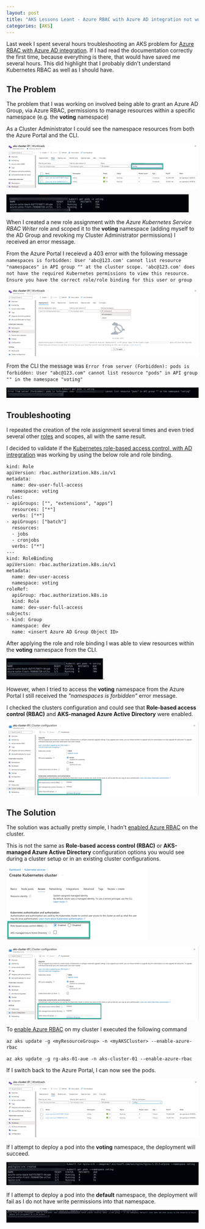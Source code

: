 ```yaml
---
layout: post
title: "AKS Lessons Leant - Azure RBAC with Azure AD integration not working"
categories: [AKS]
---
```


Last week I spent several hours troubleshooting an AKS problem for [Azure RBAC with Azure AD integration](https://docs.microsoft.com/en-us/azure/aks/azure-ad-rbac). If I had read the documentation correctly the first time, because everything is there, that would have saved me several hours. This did highlight that I probably didn't understand Kubernetes RBAC as well as I should have. 

## The Problem

The problem that I was working on involved being able to grant an Azure AD Group, via Azure RBAC, permissions to manage resources within a specific namespace (e.g. the **voting** namespace)

As a Cluster Administrator I could see the namespace resources from both the Azure Portal and the CLI.

![](/docs/assets/images/aks-rbac/aks-rbac-voting-pods-admin.jpg)

![](/docs/assets/images/aks-rbac/aks-rbac-voting-pods-cli-admin.jpg)

When I created a new role assignment with the *Azure Kubernetes Service RBAC Writer* role and scoped it to the **voting** namespace (adding myself to the AD Group and revoking my Cluster Administrator permissions) I received an error message. 

From the Azure Portal I receievd a 403 error with the following message `namespaces is forbidden: User 'abc@123.com' cannot list resource "namespaces" in API group "" at the cluster scope. 'abc@123.com' does not have the required Kubernetes permissions to view this resource. Ensure you have the correct role/role binding for this user or group`

![](/docs/assets/images/aks-rbac/aks-rbac-voting-pods-portal-forbidden-user.jpg)

From the CLI the message was `Error from server (Forbidden): pods is forbidden: User "abc@123.com" cannot list resource "pods" in API group "" in the namespace "voting"`

![](/docs/assets/images/aks-rbac/aks-rbac-voting-pods-cli-forbidden-user.jpg)

## Troubleshooting

I repeated the creation of the role assignment several times and even tried several other [roles](https://docs.microsoft.com/en-us/azure/aks/manage-azure-rbac#create-role-assignments-for-users-to-access-cluster) and scopes, all with the same result.

I decided to validate if the [Kubernetes role-based access control, with AD intregration](https://docs.microsoft.com/en-us/azure/aks/azure-ad-rbac) was working by using the below role and role binding. 

```
kind: Role
apiVersion: rbac.authorization.k8s.io/v1
metadata:
  name: dev-user-full-access
  namespace: voting
rules:
- apiGroups: ["", "extensions", "apps"]
  resources: ["*"]
  verbs: ["*"]
- apiGroups: ["batch"]
  resources:
  - jobs
  - cronjobs
  verbs: ["*"]
---
kind: RoleBinding
apiVersion: rbac.authorization.k8s.io/v1
metadata:
  name: dev-user-access
  namespace: voting
roleRef:
  apiGroup: rbac.authorization.k8s.io
  kind: Role
  name: dev-user-full-access
subjects:
- kind: Group
  namespace: dev
  name: <insert Azure AD Group Object ID>
```

After applying the role and role binding I was able to view resources within the **voting** namespace from the CLI.

![](/docs/assets/images/aks-rbac/aks-rbac-voting-pods-cli-roleandbinding.jpg).

However, when I tried to access the **voting** namespace from the Azure Portal I still received the *"namespaces is forbidden"* error message.

I checked the clusters configuration and could see that **Role-based access control (RBAC)** and **AKS-managed Azure Active Directory**  were enabled.

![](/docs/assets/images/aks-rbac/aks-rbac-clusterconfiguration.jpg)

## The Solution

The solution was actually pretty simple, I hadn't [enabled Azure RBAC](https://docs.microsoft.com/en-us/azure/aks/manage-azure-rbac#create-a-new-cluster-using-azure-rbac-and-managed-azure-ad-integration) on the cluster.

This is not the same as **Role-based access control (RBAC)** or **AKS-managed Azure Active Directory** configuration options you would see during a cluster setup or in an existing cluster configurations.

![](/docs/assets/images/aks-rbac/aks-rbac-cluster-deployment-access.jpg)

![](/docs/assets/images/aks-rbac/aks-rbac-clusterconfiguration.jpg)

To [enable Azure RBAC](https://docs.microsoft.com/en-us/azure/aks/manage-azure-rbac#integrate-azure-rbac-into-an-existing-cluster) on my cluster I executed the following command 

```
az aks update -g <myResourceGroup> -n <myAKSCluster> --enable-azure-rbac
```

```
az aks update -g rg-aks-01-aue -n aks-cluster-01 --enable-azure-rbac
```

If I switch back to the Azure Portal, I can now see the pods.

![](/docs/assets/images/aks-rbac/aks-rbac-voting-pods-portal-user-working.jpg)

If I attempt to deploy a pod into the **voting** namespace, the deployment will succeed.

![](/docs/assets/images/aks-rbac/aks-rbac-voting-pods-cli-pod-deployment-working.jpg)

If I attempt to deploy a pod into the **default** namespace, the deployment will fail as I do not have write permissions into that namespace.

![](/docs/assets/images/aks-rbac/aks-rbac-voting-pods-cli-pod-deployment-fail.jpg)